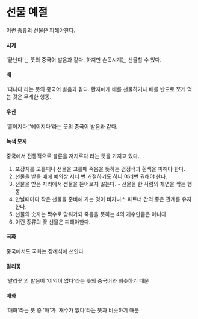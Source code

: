 # 선물 예절

이런 종류의 선물은 피해야한다.

#### 시계

'끝난다'는 뜻의 중국어 발음과 같다. 하지만 손목시계는 선물할 수 있다.

#### 배

'떠나다'라는 뜻의 중국어 발음과 같다. 환자에게 배를 선물하거나 배를 반으로 쪼개 먹는 것은 무례한 행동.

#### 우산

'흩어지다','헤어지다'라는 뜻의 중국어 발음과 같다.

#### 녹색 모자

중국에서 전통적으로 불륜을 저지르다 라는 뜻을 가지고 있다.

1. 포장지를 고를때나 선물을 고를때 죽음을 뜻하는 검정색과 흰색을 피해야 한다.
2. 선물을 받을 때에 예의상 서너 번 거절하기도 하니 여러번 권해야 한다.
3. 선물을 받은 자리에서 선물을 뜯어보지 않는다. - 선물을 한 사람의 체면을 깎는 행동
4. 만날때마다 작은 선물을 준비해 가는 것이 비지니스 파트너 간의 좋은 관계를 유지한다.
5. 선물의 숫자는 짝수로 맞춰가되 죽음을 뜻하는 4의 개수만큼은 아니다.
6. 이런 종류의 꽃 선물은 피해야한다.

#### 국화

중국에서도 국화는 장례식에 쓰인다.

#### 말리꽃

'말리꽃'의 발음이 '이익이 없다'라는 뜻의 중국어와 비슷하기 때문

#### 매화

'매화'라는 뜻 중 '매'가 '재수가 없다'라는 뜻과 비슷하기 때문


